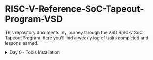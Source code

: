 # RISC-V-Reference-SoC-Tapeout-Program-VSD
This repository documents my journey through the VSD RISC-V SoC Tapeout Program. Here you'll find a weekly log of tasks completed and lessons learned.

<details>
	<summary>Day 0 - Tools Installation </summary>
	
# Day 0 - Tools Installation
## Yosys
```
$ sudo apt-get update
$ git clone https://github.com/YosysHQ/yosys.git
$ cd yosys
$ sudo apt install make               # If make is not installed
$ sudo apt-get install build-essential clang bison flex \
    libreadline-dev gawk tcl-dev libffi-dev git \
    graphviz xdot pkg-config python3 libboost-system-dev \
    libboost-python-dev libboost-filesystem-dev zlib1g-dev
$ make config-gcc
# Yosys build depends on a Git submodule called abc, which hasn't been initialized yet. You need to run the following command before running make
$ git submodule update --init --recursive
$ make 
$ sudo make install
```
<img width="575" alt="yosys" src="https://github.com/olivertwist47/RISC-V-Reference-SoC-Tapeout-Program-VSD/blob/37a8b278b0fd97e5a409aa7a84daad3e2539dbf3/Yosys1.png">

## Iverilog
```
$ sudo apt-get update
$ sudo apt-get install iverilog
```
<img width="702" alt="iverilog" src="">

## GTKWave
```
$ sudo apt-get update
$ sudo apt install gtkwave
```
<img width="604" alt="gtkwave2" src="">

<img width="1008" alt="gtkwave1" src="">

## Ngspice
```
$ sudo apt update
$ sudo apt install ngspice
```
<img width="702" alt="iverilog" src="">

## Magic VLSI
```
# Install required dependencies
sudo apt-get install m4
sudo apt-get install tcsh
sudo apt-get install csh
sudo apt-get install libx11-dev
sudo apt-get install tcl-dev tk-dev
sudo apt-get install libcairo2-dev
sudo apt-get install mesa-common-dev libglu1-mesa-dev
sudo apt-get install libncurses-dev

# Clone Magic repository
git clone https://github.com/RTimothyEdwards/magic
cd magic

# Configure build
./configure

# Build Magic
make

# Install system-wide
sudo make install
```
<img width="702" alt="iverilog" src="">
</details>



